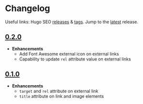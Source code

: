 # Changelog

Useful links: Hugo SEO [releases][] & [tags][]. Jump to the [latest][] release.

## [0.2.0][]

- **Enhancements**
  - Add Font Awesome external icon on external links
  - Capability to update `rel` attribute value on external links

## [0.1.0][]

- **Enhancements**
  - `target` and `rel` attribute on external link
  - `title` attribute on link and image elements

[0.1.0]: https://github.com/trunkcode/hugo-seo/releases/v0.1.0
[0.2.0]: https://github.com/trunkcode/hugo-seo/releases/v0.2.0
[latest]: https://github.com/trunkcode/hugo-seo/releases/latest
[releases]: https://github.com/trunkcode/hugo-seo/releases
[tags]: https://github.com/trunkcode/hugo-seo/tags
